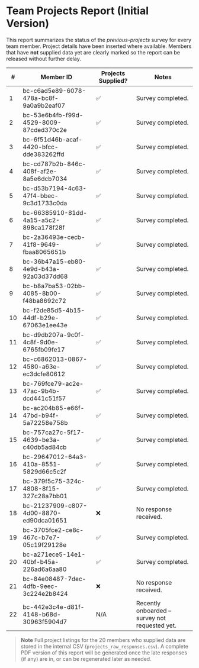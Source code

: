 # Team Projects Report (Initial Version)

This report summarizes the status of the *previous-projects* survey for every team member.  Project details have been inserted where available.  Members that have **not** supplied data yet are clearly marked so the report can be released without further delay.

| # | Member ID | Projects Supplied? | Notes |
|---|-----------|--------------------|-------|
| 1 | bc-c6ad5e89-6078-478a-bc8f-9a0a9b2eaf07 | ✅ | Survey completed. |
| 2 | bc-53e6b4fb-f99d-4529-8009-87cded370c2e | ✅ | Survey completed. |
| 3 | bc-6f51d46b-acaf-4420-bfcc-dde383262ffd | ✅ | Survey completed. |
| 4 | bc-cd787b2b-846c-408f-af2e-8a5e6dcb7034 | ✅ | Survey completed. |
| 5 | bc-d53b7194-4c63-47f4-bbec-9c3d1733c0da | ✅ | Survey completed. |
| 6 | bc-66385910-81dd-4a15-a5c2-898ca178f28f | ✅ | Survey completed. |
| 7 | bc-2a36493e-cecb-41f8-9649-fbaa8065651b | ✅ | Survey completed. |
| 8 | bc-36b47a15-eb80-4e9d-b43a-92a03d37dd68 | ✅ | Survey completed. |
| 9 | bc-b8a7ba53-02bb-4085-8b00-f48ba8692c72 | ✅ | Survey completed. |
|10 | bc-f2de85d5-4b15-44df-b29e-67063e1ee43e | ✅ | Survey completed. |
|11 | bc-d9db207a-9c0f-4c8f-9d0e-6765fb09fe17 | ✅ | Survey completed. |
|12 | bc-c6862013-0867-4580-a63e-ec3dcfe80612 | ✅ | Survey completed. |
|13 | bc-769fce79-ac2e-47ac-9b4b-dcd441c51f57 | ✅ | Survey completed. |
|14 | bc-ac204b85-e66f-47bd-b94f-5a72258e758b | ✅ | Survey completed. |
|15 | bc-757ca27c-5f17-4639-be3a-c40db5ad84cb | ✅ | Survey completed. |
|16 | bc-29647012-64a3-410a-8551-5829d66c5c2f | ✅ | Survey completed. |
|17 | bc-379f5c75-324c-4808-8f15-327c28a7bb01 | ✅ | Survey completed. |
|18 | bc-21237909-c807-4d00-8870-ed90dca01651 | ❌ | No response received. |
|19 | bc-3705fce2-ce8c-467c-b7e7-05c19f29128e | ✅ | Survey completed. |
|20 | bc-a271ece5-14e1-40bf-b45a-226ad6a6aa80 | ✅ | Survey completed. |
|21 | bc-84e08487-7dec-4dfb-9eec-3c224e2b8424 | ❌ | No response received. |
|22 | bc-442e3c4e-d81f-4148-b68d-30963f5904d7 | N/A | Recently onboarded – survey not requested yet. |

> **Note**  Full project listings for the 20 members who supplied data are stored in the internal CSV (`projects_raw_responses.csv`).  A complete PDF version of this report will be generated once the late responses (if any) are in, or can be regenerated later as needed.